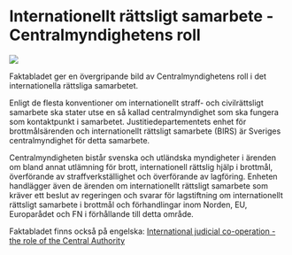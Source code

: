 # Internationellt rättsligt samarbete - Centralmyndighetens roll

![](/contentassets/27a6423e021a464283d9ac7dd090f9d9/fakta-ju-1401-.jpg?width=150&quality=85)


Faktabladet ger en övergripande bild av Centralmyndighetens roll i det internationella rättsliga samarbetet.


Enligt de flesta konventioner om internationellt straff\- och civilrättsligt samarbete ska stater utse en så kallad centralmyndighet som ska fungera som kontaktpunkt i samarbetet. Justitiedepartementets enhet för brottmålsärenden och internationellt rättsligt samarbete (BIRS) är Sveriges centralmyndighet för detta samarbete.

Centralmyndigheten bistår svenska och utländska myndigheter i ärenden om bland annat utlämning för brott, internationell rättslig hjälp i brottmål, överförande av straffverkställighet och överförande av lagföring. Enheten handlägger även de ärenden om internationellt rättsligt samarbete som kräver ett beslut av regeringen och svarar för lagstiftning om internationellt rättsligt samarbete i brottmål och förhandlingar inom Norden, EU, Europarådet och FN i förhållande till detta område.

Faktabladet finns också på engelska:
[International judicial co\-operation \- the role of the Central Authority](/informationsmaterial/2014/05/faktablad-ju-14.01e)
